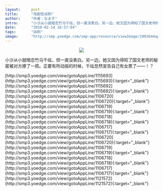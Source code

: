 ```yaml
---
layout:     post
title:      "戏剧性讽刺"
author:     "作者：なま子"
intro:      "小沙从小就暗恋竹马千纮，但一直没表白。另一边，她又因为得知了国文老师的秘密被对方撩了一把。正要有所动摇的时候，千纮忽然宣告自己有女票了——！？"
date:       "2018-02-14 16:57:04"
tags:       "讽刺"
image:      "http://smp.yoedge.com/smp-app/resource/viewImage/1003644appline.png"
---
```

<div style="text-align: center">
<p><img src="http://smp.yoedge.com/smp-app/resource/viewImage/1003644appline.png"/></p>
</div>
<p class="post-meta">
<span>小沙从小就暗恋竹马千纮，但一直没表白。另一边，她又因为得知了国文老师的秘密被对方撩了一把。正要有所动摇的时候，千纮忽然宣告自己有女票了——！？</span>
</p>
[http://smp3.yoedge.com/view/gotoAppLine/1115693](http://smp3.yoedge.com/view/gotoAppLine/1115693){:target="_blank"}
[http://smp3.yoedge.com/view/gotoAppLine/1115692](http://smp3.yoedge.com/view/gotoAppLine/1115692){:target="_blank"}
[http://smp3.yoedge.com/view/gotoAppLine/1106720](http://smp3.yoedge.com/view/gotoAppLine/1106720){:target="_blank"}
[http://smp3.yoedge.com/view/gotoAppLine/1106719](http://smp3.yoedge.com/view/gotoAppLine/1106719){:target="_blank"}
[http://smp3.yoedge.com/view/gotoAppLine/1106718](http://smp3.yoedge.com/view/gotoAppLine/1106718){:target="_blank"}
[http://smp3.yoedge.com/view/gotoAppLine/1106717](http://smp3.yoedge.com/view/gotoAppLine/1106717){:target="_blank"}
[http://smp3.yoedge.com/view/gotoAppLine/1106720](http://smp3.yoedge.com/view/gotoAppLine/1106720){:target="_blank"}
[http://smp3.yoedge.com/view/gotoAppLine/1106719](http://smp3.yoedge.com/view/gotoAppLine/1106719){:target="_blank"}
[http://smp3.yoedge.com/view/gotoAppLine/1106718](http://smp3.yoedge.com/view/gotoAppLine/1106718){:target="_blank"}
[http://smp3.yoedge.com/view/gotoAppLine/1106717](http://smp3.yoedge.com/view/gotoAppLine/1106717){:target="_blank"}
[http://smp3.yoedge.com/view/gotoAppLine/1121572](http://smp3.yoedge.com/view/gotoAppLine/1121572){:target="_blank"}


